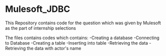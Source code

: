 # Mulesoft_JDBC

This Repository contains code for the question which was given by Mulesoft as the part of internship selections

The files contains codes which contains:
-Creating a database
  -Connecting to Database
  -Creating a table
  -Inserting into table
  -Retrieving the data
  -Retrieving the data with actor's name
  
